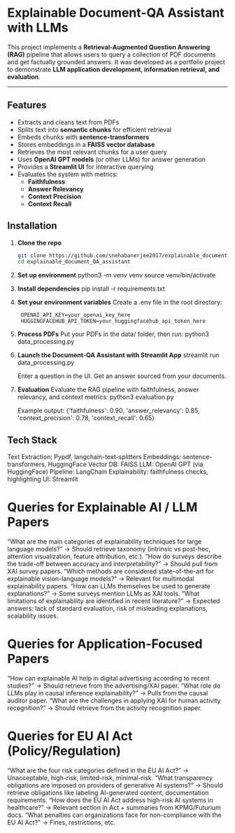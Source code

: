 # Explainable Document-QA Assistant with LLMs

This project implements a **Retrieval-Augmented Question Answering (RAG)** pipeline that allows users to query a collection of PDF documents and get factually grounded answers. It was developed as a portfolio project to demonstrate **LLM application development, information retrieval, and evaluation**.

---

## Features
- Extracts and cleans text from PDFs
- Splits text into **semantic chunks** for efficient retrieval
- Embeds chunks with **sentence-transformers**
- Stores embeddings in a **FAISS vector database**
- Retrieves the most relevant chunks for a user query
- Uses **OpenAI GPT models** (or other LLMs) for answer generation
- Provides a **Streamlit UI** for interactive querying
- Evaluates the system with metrics:
  - **Faithfulness**
  - **Answer Relevancy**
  - **Context Precision**
  - **Context Recall**

## Installation

1. **Clone the repo**
   ```bash
   git clone https://github.com/snehabanerjee2017/explainable_document_QA_assistant.git
   cd explainable_document_QA_assistant

2. **Set up environment**
    python3 -m venv venv
    source venv/bin/activate

3. **Install dependencies**
    pip install -r requirements.txt

4. **Set your environment variables**
    Create a .env file in the root directory:

        OPENAI_API_KEY=your_openai_key_here
        HUGGINGFACEHUB_API_TOKEN=your_huggingfacehub_api_token_here

5. **Process PDFs**
    Put your PDFs in the data/ folder, then run:
        python3 data_processing.py

6. **Launch the Document-QA Assistant with Streamlit App**
    streamlit run data_processing.py

    Enter a question in the UI.
    Get an answer sourced from your documents.

7. **Evaluation**
    Evaluate the RAG pipeline with faithfulness, answer relevancy, and context metrics:
        python3 evaluation.py

    Example output:
        {'faithfulness': 0.90, 'answer_relevancy': 0.85, 'context_precision': 0.78, 'context_recall': 0.65}
  


## Tech Stack
Text Extraction: Pypdf, langchain-text-splitters
Embeddings: sentence-transformers, HuggingFace
Vector DB: FAISS 
LLM: OpenAI GPT (via HuggingFace)
Pipeline: LangChain
Explainability: faithfulness checks, highlighting
UI: Streamlit 

# Queries for Explainable AI / LLM Papers
“What are the main categories of explainability techniques for large language models?”
→ Should retrieve taxonomy (intrinsic vs post-hoc, attention visualization, feature attribution, etc.).
“How do surveys describe the trade-off between accuracy and interpretability?”
→ Should pull from XAI survey papers.
“Which methods are considered state-of-the-art for explainable vision-language models?”
→ Relevant for multimodal explainability papers.
“How can LLMs themselves be used to generate explanations?”
→ Some surveys mention LLMs as XAI tools.
“What limitations of explainability are identified in recent literature?”
→ Expected answers: lack of standard evaluation, risk of misleading explanations, scalability issues.

# Queries for Application-Focused Papers
“How can explainable AI help in digital advertising according to recent studies?”
→ Should retrieve from the advertising/XAI paper.
“What role do LLMs play in causal inference explainability?”
→ Pulls from the causal auditor paper.
“What are the challenges in applying XAI for human activity recognition?”
→ Should retrieve from the activity recognition paper.

# Queries for EU AI Act (Policy/Regulation)
“What are the four risk categories defined in the EU AI Act?”
→ Unacceptable, high-risk, limited-risk, minimal-risk.
“What transparency obligations are imposed on providers of generative AI systems?”
→ Should retrieve obligations like labeling AI-generated content, documentation requirements.
“How does the EU AI Act address high-risk AI systems in healthcare?”
→ Relevant section in Act + summaries from KPMG/Futurium docs.
“What penalties can organizations face for non-compliance with the EU AI Act?”
→ Fines, restrictions, etc.